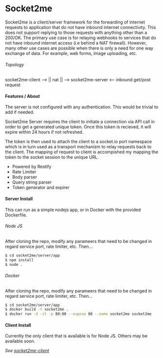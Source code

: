 # Socket2me
Socket2me is a client/server framework for the forwarding of internet requests to application that do not have inbound internet connectivity. This does not support replying to those requests with anything other than a 200/OK. The primary use case is for relaying webhooks to services that do not have inbound internet access (i.e behind a NAT firewall). However, many other use cases are possible when there is only a need for one way exchange of data. For example, web forms, image uploading, etc.

###### Topology
socket2me-client --> || nat || --> socket2me-server <-- inbound get/post request

#### Features / About
The server is not configured with any authentication. This would be trivial to add if needed.

Socket2me Server requires the client to initiate a connection via API call in order to get a generated unique token. Once this token is recieved, it will expire within 24 hours if not refreshed.

The token is then used to attach the  client to a socket.io port namespace which is in turn used as a transport mechanizm to relay requests back to the client. The mapping of request to client is accompished my mapping the token to the socket session to the unique URL.

* Powered by Restify
* Rate Limiter
* Body parser
* Query string parser
* Token generator and expirer

#### Server Install
This can run as a simple nodejs app, or in Docker with the provided Dockerfile.

###### Node JS
After cloning the repo, modify any parameers that need to be changed in regard service port, rate limiter, etc. Then...

```bash
$ cd socket2me/server/app
$ npm install
$ node .
```

###### Docker
After cloning the repo, modify any parameers that need to be changed in regard service port, rate limiter, etc. Then...

```bash
$ cd socket2me/server/app
$ docker build -t socket2me .
$ docker run -d -it -p 80:80 --expose 80 --name socket2me socket2me
```

#### Client Install
Currently the only client that is available is for Node JS. Others may be available soon. 

*See [socket2me-client](https://github.com/nmarus/socket2me/blob/master/client-node/README.md)*
